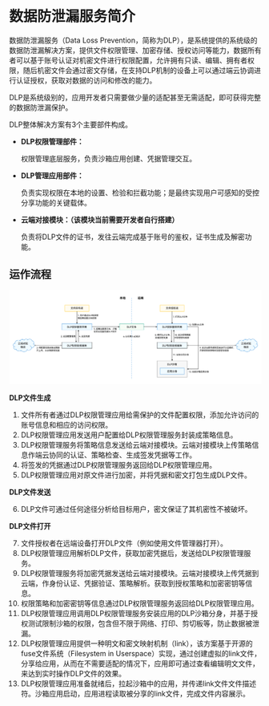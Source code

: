 # 数据防泄漏服务简介

数据防泄漏服务（Data Loss Prevention，简称为DLP），是系统提供的系统级的数据防泄漏解决方案，提供文件权限管理、加密存储、授权访问等能力，数据所有者可以基于账号认证对机密文件进行权限配置，允许拥有只读、编辑、拥有者权限，随后机密文件会通过密文存储，在支持DLP机制的设备上可以通过端云协调进行认证授权，获取对数据的访问和修改的能力。

DLP是系统级别的，应用开发者只需要做少量的适配甚至无需适配，即可获得完整的数据防泄漏保护。

DLP整体解决方案有3个主要部件构成。

- **DLP权限管理部件：**

  权限管理底层服务，负责沙箱应用创建、凭据管理交互。

- **DLP管理应用部件：**

  负责实现权限在本地的设置、检验和拦截功能；是最终实现用户可感知的受控分享功能的关键载体。

- **云端对接模块：（该模块当前需要开发者自行搭建）**

  负责将DLP文件的证书，发往云端完成基于账号的鉴权，证书生成及解密功能。

## 运作流程

![](figures/dlp-intro.png)

**DLP文件生成**

1. 文件所有者通过DLP权限管理应用给需保护的文件配置权限，添加允许访问的账号信息和相应的访问权限。
2. DLP权限管理应用发送用户配置给DLP权限管理服务封装成策略信息。
3. DLP权限管理服务将策略信息发送给云端对接模块。云端对接模块上传策略信息作端云协同的认证、策略检查、生成签发凭据等工作。
4. 将签发的凭据通过DLP权限管理服务返回给DLP权限管理应用。
5. DLP权限管理应用对原文件进行加密，并将凭据和密文打包生成DLP文件。

**DLP文件发送**

6. DLP文件可通过任何途径分析给目标用户，密文保证了其机密性不被破坏。

**DLP文件打开**

7. 文件授权者在远端设备打开DLP文件（例如使用文件管理器打开）。
8. DLP权限管理应用解析DLP文件，获取加密凭据后，发送给DLP权限管理服务。
9. DLP权限管理服务将加密凭据发送给云端对接模块。云端对接模块上传凭据到云端，作身份认证、凭据验证、策略解析。获取到授权策略和加密密钥等信息。
10. 权限策略和加密密钥等信息通过DLP权限管理服务返回给DLP权限管理应用。
11. DLP权限管理应用调用DLP权限管理服务安装应用的DLP沙箱分身，并基于授权测试限制沙箱的权限，包含但不限于网络、打印、剪切板等，防止数据被泄漏。
12. DLP权限管理应用提供一种明文和密文映射机制（link），该方案基于开源的fuse文件系统（Filesystem in Userspace）实现，通过创建虚拟的link文件，分享给应用，从而在不需要适配的情况下，应用即可通过查看编辑明文文件，来达到实时操作DLP文件的效果。
13. DLP权限管理应用准备就绪后，拉起沙箱中的应用，并传递link文件文件描述符。沙箱应用启动，应用进程读取被分享的link文件，完成文件内容展示。
